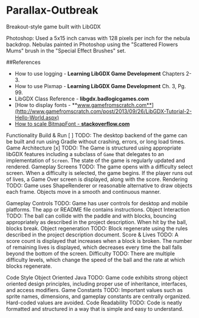 # Parallax-Outbreak
Breakout-style game built with LibGDX


Photoshop: Used a 5x15 inch canvas with 128 pixels per inch for the nebula backdrop.
Nebulas painted in Photoshop using the "Scattered Flowers Mums" brush in the "Special Effect Brushes" set.


##References

- How to use logging - **Learning LibGDX Game Development** Chapters 2-3.
- How to use Pixmap - **Learning LibGDX Game Development** Ch. 3, Pg. 99.
- LibGDX Class Reference - **libgdx.badlogicgames.com**
- [How to display fonts - **www.gamefromscratch.com**](http://www.gamefromscratch.com/post/2013/09/26/LibGDX-Tutorial-2-Hello-World.aspx)
- [How to scale BitmapFont - **stackoverflow.com**](http://stackoverflow.com/questions/29814995/java-libgdx-bitmapfont-setscale-method-not-working)


Functionality
Build & Run
[ ] TODO: The desktop backend of the game can be built and run using Gradle without crashing, errors, or long load times.
Game Architecture
[x] TODO: The Game is structured using appropriate libGDX features including a subclass of `Game` that delegates to an implementation of `Screen`. The state of the game is regularly updated and rendered.
Gameplay Screens
TODO: The game opens with a difficulty select screen.  When a difficulty is selected, the game begins.  If the player runs out of lives, a Game Over screen is displayed, along with the score.
Rendering
TODO: Game uses ShapeRenderer or reasonable alternative to draw objects each frame.  Objects move in a smooth and continuous manner.

Gameplay
Controls
TODO: Game has user controls for desktop and mobile platforms. The app or README file contains instructions.
Object Interaction
TODO: The ball can collide with the paddle and with blocks, bouncing appropriately as described in the project description.  When hit by the ball, blocks break.
Object regeneration
TODO: Block regenerate using the rules described in the project description document.
Score & Lives
TODO: A score count is displayed that increases when a block is broken.  The number of remaining lives is displayed, which decreases every time the ball falls beyond the bottom of the screen.
Difficulty
TODO: There are multiple difficulty levels, which change the speed of the ball and the rate at which blocks regenerate.

Code Style
Object Oriented Java
TODO: Game code exhibits strong object oriented design principles, including proper use of inheritance, interfaces, and access modifiers.
Game Constants
TODO: Important values such as sprite names, dimensions, and gameplay constants are centrally organized. Hard-coded values are avoided.
Code Readability
TODO: Code is neatly formatted and structured in a way that is simple and easy to understand.